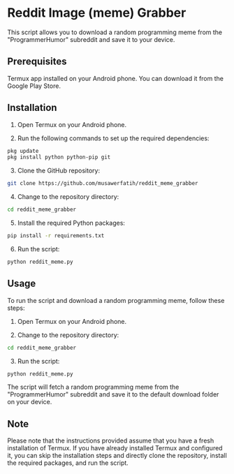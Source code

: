 # Reddit Image (meme) Grabber

This script allows you to download a random programming meme from the "ProgrammerHumor" subreddit and save it to your device.

## Prerequisites
Termux app installed on your Android phone. You can download it from the Google Play Store.

## Installation
1. Open Termux on your Android phone.

2. Run the following commands to set up the required dependencies:

```bash
pkg update
pkg install python python-pip git
```

3. Clone the GitHub repository:

```bash
git clone https://github.com/musawerfatih/reddit_meme_grabber
```
4. Change to the repository directory:

```bash
cd reddit_meme_grabber
```

5. Install the required Python packages:

```bash
pip install -r requirements.txt
```
6. Run the script:

```bash
python reddit_meme.py
```

## Usage
To run the script and download a random programming meme, follow these steps:

1. Open Termux on your Android phone.

2. Change to the repository directory:

```bash
cd reddit_meme_grabber
```

3. Run the script:

```bash
python reddit_meme.py
```

The script will fetch a random programming meme from the "ProgrammerHumor" subreddit and save it to the default download folder on your device.

## Note

Please note that the instructions provided assume that you have a fresh installation of Termux. If you have already installed Termux and configured it, you can skip the installation steps and directly clone the repository, install the required packages, and run the script.

